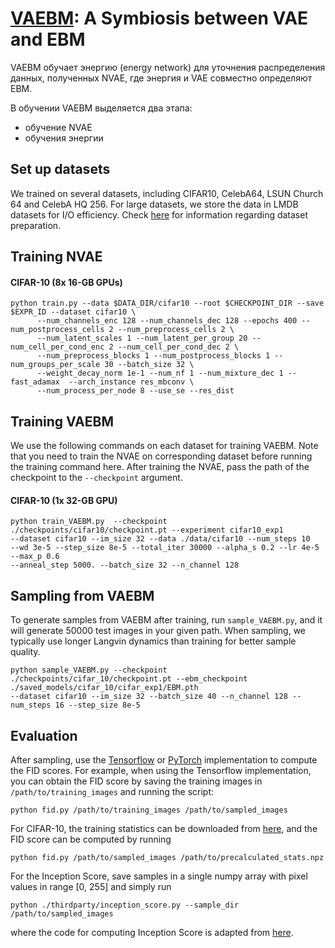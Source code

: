 # [VAEBM](https://arxiv.org/abs/2010.00654): A Symbiosis between VAE and EBM

VAEBM обучает энергию (energy network) для уточнения распределения данных, полученных NVAE, 
где энергия и VAE совместно определяют EBM. 

В обучении VAEBM выделяется два этапа:
* обучение NVAE
* обучения энергии

## Set up datasets ##
We trained on several datasets, including CIFAR10, CelebA64, LSUN Church 64 and CelebA HQ 256. 
For large datasets, we store the data in LMDB datasets for I/O efficiency. Check [here](https://github.com/NVlabs/NVAE#set-up-file-paths-and-data) for information regarding dataset preparation.


## Training NVAE ##
#### CIFAR-10 (8x 16-GB GPUs) ####
```
python train.py --data $DATA_DIR/cifar10 --root $CHECKPOINT_DIR --save $EXPR_ID --dataset cifar10 \
      --num_channels_enc 128 --num_channels_dec 128 --epochs 400 --num_postprocess_cells 2 --num_preprocess_cells 2 \
      --num_latent_scales 1 --num_latent_per_group 20 --num_cell_per_cond_enc 2 --num_cell_per_cond_dec 2 \
      --num_preprocess_blocks 1 --num_postprocess_blocks 1 --num_groups_per_scale 30 --batch_size 32 \
      --weight_decay_norm 1e-1 --num_nf 1 --num_mixture_dec 1 --fast_adamax  --arch_instance res_mbconv \
      --num_process_per_node 8 --use_se --res_dist
```


## Training VAEBM ##
We use the following commands on each dataset for training VAEBM. 
Note that you need to train the NVAE on corresponding dataset before 
running the training command here.
After training the NVAE, pass the path of the checkpoint to the `--checkpoint` argument.

#### CIFAR-10 (1x 32-GB GPU)

```
python train_VAEBM.py  --checkpoint ./checkpoints/cifar10/checkpoint.pt --experiment cifar10_exp1
--dataset cifar10 --im_size 32 --data ./data/cifar10 --num_steps 10 
--wd 3e-5 --step_size 8e-5 --total_iter 30000 --alpha_s 0.2 --lr 4e-5 --max_p 0.6 
--anneal_step 5000. --batch_size 32 --n_channel 128
```


## Sampling from VAEBM ##
To generate samples from VAEBM after training, run ```sample_VAEBM.py```, 
and it will generate 50000 test images in your given path. 
When sampling, we typically use 
longer Langvin dynamics than training for better sample quality.

```
python sample_VAEBM.py --checkpoint ./checkpoints/cifar_10/checkpoint.pt --ebm_checkpoint ./saved_models/cifar_10/cifar_exp1/EBM.pth 
--dataset cifar10 --im_size 32 --batch_size 40 --n_channel 128 --num_steps 16 --step_size 8e-5 
```


## Evaluation ##
After sampling, use the [Tensorflow](https://github.com/bioinf-jku/TTUR) or [PyTorch](https://github.com/mseitzer/pytorch-fid) 
implementation to compute the FID scores. For example, when using the Tensorflow implementation, you can obtain the FID score by saving the training images in ```/path/to/training_images``` and running the script:
```
python fid.py /path/to/training_images /path/to/sampled_images
```

For CIFAR-10, the training statistics can be downloaded from [here](https://github.com/bioinf-jku/TTUR#precalculated-statistics-for-fid-calculation), and the FID score can be computed by running
```
python fid.py /path/to/sampled_images /path/to/precalculated_stats.npz
```

For the Inception Score, save samples in a single numpy array with pixel values in range [0, 255] and simply run 
```
python ./thirdparty/inception_score.py --sample_dir /path/to/sampled_images
```
where the code for computing Inception Score is adapted from [here](https://github.com/tsc2017/Inception-Score).
